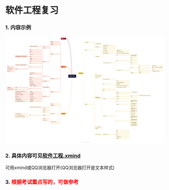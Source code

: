 # 软件工程复习
### 1. 内容示例
![思维导图示例](复习.png)
### 2. 具体内容可见[软件工程.xmind](软件工程.xmind)
可用xmind或QQ浏览器打开(QQ浏览器打开是文本样式)
### 3. <span style="color: red;">根据考试重点写的，可做参考</span>
